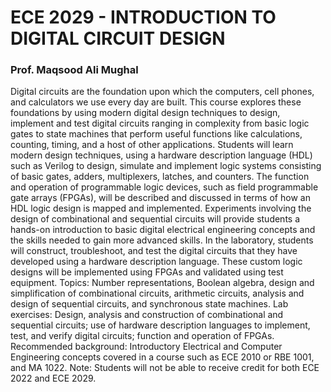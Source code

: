 # ECE 2029 - INTRODUCTION TO DIGITAL CIRCUIT DESIGN
### Prof. Maqsood Ali Mughal

Digital circuits are the foundation upon which the computers, cell phones, and calculators we use every day are built. This course explores these foundations by using modern digital design techniques to design, implement and test digital circuits ranging in complexity from basic logic gates to state machines that perform useful functions like calculations, counting, timing, and a host of other applications. Students will learn modern design techniques, using a hardware description language (HDL) such as Verilog to design, simulate and implement logic systems consisting of basic gates, adders, multiplexers, latches, and counters. The function and operation of programmable logic devices, such as field programmable gate arrays (FPGAs), will be described and discussed in terms of how an HDL logic design is mapped and implemented. Experiments involving the design of combinational and sequential circuits will provide students a hands-on introduction to basic digital electrical engineering concepts and the skills needed to gain more advanced skills. In the laboratory, students will construct, troubleshoot, and test the digital circuits that they have developed using a hardware description language. These custom logic designs will be implemented using FPGAs and validated using test equipment. Topics: Number representations, Boolean algebra, design and simplification of combinational circuits, arithmetic circuits, analysis and design of sequential circuits, and synchronous state machines. Lab exercises: Design, analysis and construction of combinational and sequential circuits; use of hardware description languages to implement, test, and verify digital circuits; function and operation of FPGAs. Recommended background: Introductory Electrical and Computer Engineering concepts covered in a course such as ECE 2010 or RBE 1001, and MA 1022. Note: Students will not be able to receive credit for both ECE 2022 and ECE 2029.
